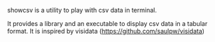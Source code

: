 showcsv is a utility to play with csv data in terminal.

It provides a library and an executable to display csv data in a tabular format. It is inspired by visidata (https://github.com/saulpw/visidata)
